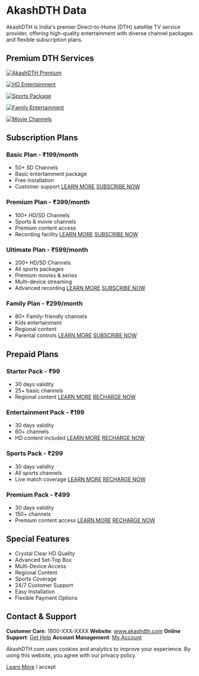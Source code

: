 # AkashDTH Data

AkashDTH is India's premier Direct-to-Home (DTH) satellite TV service provider, offering high-quality entertainment with diverse channel packages and flexible subscription plans.

## Premium DTH Services

[![AkashDTH Premium](https://www.akashdth.com/assets/banner.jpg)](https://www.akashdth.com/)

[![HD Entertainment](https://www.akashdth.com/assets/hd-banner.jpg)](https://www.akashdth.com/hd-channels)

[![Sports Package](https://www.akashdth.com/assets/sports-banner.jpg)](https://www.akashdth.com/sports)

[![Family Entertainment](https://www.akashdth.com/assets/family-banner.jpg)](https://www.akashdth.com/family)

[![Movie Channels](https://www.akashdth.com/assets/movies-banner.jpg)](https://www.akashdth.com/movies)

## Subscription Plans

### Basic Plan - ₹199/month
- 50+ SD Channels
- Basic entertainment package
- Free installation
- Customer support
[LEARN MORE](https://www.akashdth.com/basic-plan)
[SUBSCRIBE NOW](https://www.akashdth.com/subscribe)

### Premium Plan - ₹399/month  
- 100+ HD/SD Channels
- Sports & movie channels
- Premium content access
- Recording facility
[LEARN MORE](https://www.akashdth.com/premium-plan)
[SUBSCRIBE NOW](https://www.akashdth.com/subscribe)

### Ultimate Plan - ₹599/month
- 200+ HD/SD Channels
- All sports packages
- Premium movies & series
- Multi-device streaming
- Advanced recording
[LEARN MORE](https://www.akashdth.com/ultimate-plan)
[SUBSCRIBE NOW](https://www.akashdth.com/subscribe)

### Family Plan - ₹299/month
- 80+ Family-friendly channels
- Kids entertainment
- Regional content
- Parental controls
[LEARN MORE](https://www.akashdth.com/family-plan)
[SUBSCRIBE NOW](https://www.akashdth.com/subscribe)

## Prepaid Plans

### Starter Pack - ₹99
- 30 days validity
- 25+ basic channels
- Regional content
[LEARN MORE](https://www.akashdth.com/prepaid-starter)
[RECHARGE NOW](https://www.akashdth.com/recharge)

### Entertainment Pack - ₹199
- 30 days validity
- 60+ channels
- HD content included
[LEARN MORE](https://www.akashdth.com/prepaid-entertainment)
[RECHARGE NOW](https://www.akashdth.com/recharge)

### Sports Pack - ₹299
- 30 days validity
- All sports channels
- Live match coverage
[LEARN MORE](https://www.akashdth.com/prepaid-sports)
[RECHARGE NOW](https://www.akashdth.com/recharge)

### Premium Pack - ₹499
- 30 days validity
- 150+ channels
- Premium content access
[LEARN MORE](https://www.akashdth.com/prepaid-premium)
[RECHARGE NOW](https://www.akashdth.com/recharge)

## Special Features

- Crystal Clear HD Quality
- Advanced Set-Top Box
- Multi-Device Access
- Regional Content
- Sports Coverage
- 24/7 Customer Support
- Easy Installation
- Flexible Payment Options

## Contact & Support

**Customer Care**: 1800-XXX-XXXX
**Website**: www.akashdth.com
**Online Support**: [Get Help](https://www.akashdth.com/support)
**Account Management**: [My Account](https://www.akashdth.com/account)

AkashDTH.com uses cookies and analytics to improve your experience. By using this website, you agree with our privacy policy.

[Learn More](https://www.akashdth.com/privacy) I accept
